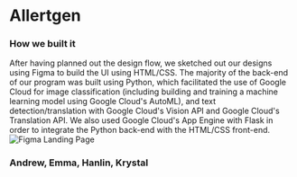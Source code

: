# Allertgen

### How we built it
After having planned out the design flow, we sketched out our designs using Figma to build the UI using HTML/CSS. The majority of the back-end of our program was built using Python, which facilitated the use of Google Cloud for image classification (including building and training a machine learning model using Google Cloud's AutoML), and text detection/translation with Google Cloud's Vision API and Google Cloud's Translation API. We also used Google Cloud's App Engine with Flask in order to integrate the Python back-end with the HTML/CSS front-end.
![Figma Landing Page](https://user-images.githubusercontent.com/19617248/73986907-d4644e00-490c-11ea-89e5-512b8ba7a603.png)

### Andrew, Emma, Hanlin, Krystal
 
